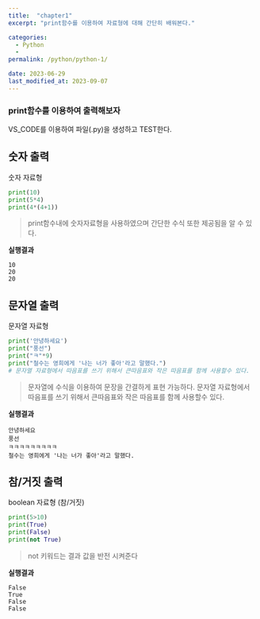 ```yaml
---
title:  "chapter1"
excerpt: "print함수를 이용하여 자료형에 대해 간단히 배워본다."

categories:
  - Python
  - 
permalink: /python/python-1/

date: 2023-06-29
last_modified_at: 2023-09-07
---
```


### print함수를 이용하여 출력해보자

VS_CODE를 이용하여 파일(.py)을 생성하고 TEST한다.


## 숫자 출력
숫자 자료형

```python
print(10)
print(5*4)
print(4*(4+1))
```
> print함수내에 숫자자료형을 사용하였으며 간단한 수식 또한 제공됨을 알 수 있다.
 
**실행결과**
```
10
20
20
```

## 문자열 출력
문자열 자료형

```python
print('안녕하세요')
print("풍선")
print("ㅋ"*9)
print("철수는 영희에게 '나는 너가 좋아'라고 말했다.")
# 문자열 자료형에서 따음표를 쓰기 위해서 큰따음표와 작은 따음표를 함께 사용할수 있다. 
```

> 문자열에 수식을 이용하여 문장을 간결하게 표현 가능하다.
> 문자열 자료형에서 따음표를 쓰기 위해서 큰따음표와 작은 따음표를 함께 사용할수 있다. 

**실행결과**
```
안녕하세요
풍선
ㅋㅋㅋㅋㅋㅋㅋㅋㅋ
철수는 영희에게 '나는 너가 좋아'라고 말했다.
```
## 참/거짓 출력
boolean 자료형 (참/거짓)

```python
print(5>10)
print(True)
print(False)
print(not True)
```

> not 키워드는 결과 값을 반전 시켜준다

**실행결과**
```
False
True
False
False
```
